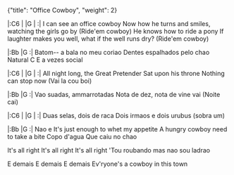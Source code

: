 {"title": "Office Cowboy",
"weight": 2}


|:C6   |    |G   |    :|
I can see an office cowboy
Now how he turns and smiles, watching the girls go by
(Ride'em cowboy)
He knows how to ride a pony
If laughter makes you well, what if the well runs dry?
(Ride'em cowboy)

|:Bb   |G    :|
Batom-- a bala no meu coriao
Dentes espalhados pelo chao
Natural
     C
E a vezes social

|:C6   |    |G   |    :|
All night long, the Great Pretender
Sat upon his throne
Nothing can stop now
(Vai la cou boi)

|:Bb   |G    :|
Vao suadas, ammarrotadas
Nota de dez, nota de vine vai
(Noite cai)

|:C6   |    |G   |    :|
Duas selas, dois de raca
Dois irmaos e dois urubus
(sobra um)

|:Bb   |G    :|
Nao e
It's just enough to whet my appetite
A hungry cowboy need to take a bite
Copo d'agua
Que caiu no chao

It's all right
It's all right
It's all right
'Tou roubando mas nao sou ladrao

E demais
E demais
E demais
Ev'ryone's a cowboy in this town
